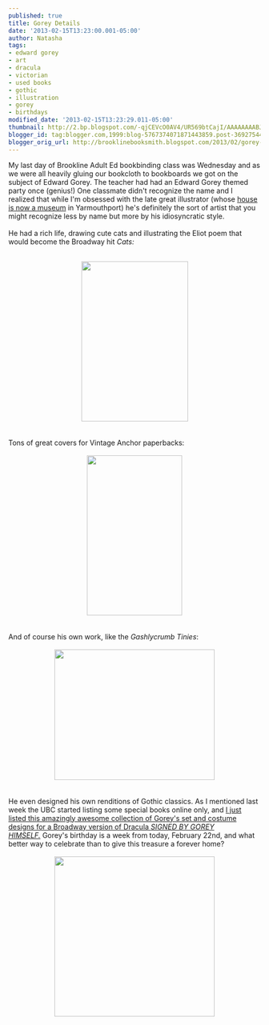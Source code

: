 ```yaml
---
published: true
title: Gorey Details
date: '2013-02-15T13:23:00.001-05:00'
author: Natasha
tags:
- edward gorey
- art
- dracula
- victorian
- used books
- gothic
- illustration
- gorey
- birthdays
modified_date: '2013-02-15T13:23:29.011-05:00'
thumbnail: http://2.bp.blogspot.com/-qjCEVcO0AV4/UR569btCajI/AAAAAAAABJE/waIy_FGkj-o/s72-c/Old-Possums-Book-Practical-Cats-Eliot.jpg
blogger_id: tag:blogger.com,1999:blog-5767374071871443859.post-3692754421549820234
blogger_orig_url: http://brooklinebooksmith.blogspot.com/2013/02/gorey-details.html
---
```


My last day of Brookline Adult Ed bookbinding class was Wednesday and as we were all heavily gluing our bookcloth to bookboards we got on the subject of Edward Gorey. The teacher had had an Edward Gorey themed party once (genius!) One classmate didn't recognize the name and I realized that while I'm obsessed with the late great illustrator (whose <a href="http://www.edwardgorey.com/gorey-house-location-and-hours.html">house is now a museum</a> in Yarmouthport) he's definitely the sort of artist that you might recognize less by name but more by his idiosyncratic style.<br /><br />He had a rich life, drawing cute cats and illustrating the Eliot poem that would become the Broadway hit <i>Cats:</i><br /><br /><div class="separator" style="clear: both; text-align: center;"><a href="http://2.bp.blogspot.com/-qjCEVcO0AV4/UR569btCajI/AAAAAAAABJE/waIy_FGkj-o/s1600/Old-Possums-Book-Practical-Cats-Eliot.jpg" imageanchor="1" style="margin-left: 1em; margin-right: 1em;"><img border="0" height="320" src="http://2.bp.blogspot.com/-qjCEVcO0AV4/UR569btCajI/AAAAAAAABJE/waIy_FGkj-o/s320/Old-Possums-Book-Practical-Cats-Eliot.jpg" width="213" /></a></div><br /><br />Tons of great covers for Vintage Anchor paperbacks:<br /><br /><div class="separator" style="clear: both; text-align: center;"><a href="http://2.bp.blogspot.com/-lB1oGCQj4MI/UR56IGtn1PI/AAAAAAAABI8/jbiUr4XOh1w/s1600/dostoevsky.jpg" imageanchor="1" style="margin-left: 1em; margin-right: 1em;"><img border="0" height="320" src="http://2.bp.blogspot.com/-lB1oGCQj4MI/UR56IGtn1PI/AAAAAAAABI8/jbiUr4XOh1w/s320/dostoevsky.jpg" width="190" /></a></div><br /><br />And of course his own work, like the <i>Gashlycrumb Tinies</i>:<br /><br /><div class="separator" style="clear: both; text-align: center;"><a href="http://1.bp.blogspot.com/-gB79XflxZ5s/UR55K9uBedI/AAAAAAAABI0/PeLfYbZ196Q/s1600/neville.jpg" imageanchor="1" style="margin-left: 1em; margin-right: 1em;"><img border="0" height="261" src="http://1.bp.blogspot.com/-gB79XflxZ5s/UR55K9uBedI/AAAAAAAABI0/PeLfYbZ196Q/s320/neville.jpg" width="320" /></a></div><br /><br />He even designed his own renditions of Gothic classics. As I mentioned last week the UBC started listing some special books online only, and <a href="http://www.ebay.com/itm/Edward-Goreys-Toy-Theatre-Dracula-/190798502270?pt=Antiquarian_Collectible&amp;hash=item2c6c7a197e">I just listed this amazingly awesome collection of Gorey's set and costume designs for a Broadway version of Dracula <i>SIGNED BY GOREY HIMSELF.</i></a>&nbsp;Gorey's birthday is a week from today, February 22nd, and what better way to celebrate than to give this treasure a forever home?<br /><br /><div class="separator" style="clear: both; text-align: center;"><a href="http://1.bp.blogspot.com/-G3UOit_mp80/UR58dwyjNsI/AAAAAAAABJc/2LgQdoQzsMo/s1600/goreycollage.jpg" imageanchor="1" style="margin-left: 1em; margin-right: 1em;"><img border="0" height="320" src="http://1.bp.blogspot.com/-G3UOit_mp80/UR58dwyjNsI/AAAAAAAABJc/2LgQdoQzsMo/s320/goreycollage.jpg" width="320" /></a></div><br /><br />